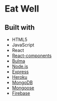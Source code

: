 # Eat Well

## Built with

* HTML5
* JavaScript
* React
* [React-components](https://github.com/kulakowka/react-bulma)
* [Bulma](https://bulma.io/)
* [Node.js](https://nodejs.org/en/)
* [Express](https://expressjs.com/)
* [Heroku](https://www.heroku.com/)
* [MongoDB](https://www.mongodb.com/)
* [Mongoose](http://mongoosejs.com/)
* [Firebase](https://firebase.google.com/)
